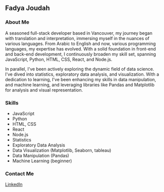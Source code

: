 ## Fadya Joudah

### About Me

A seasoned full-stack developer based in Vancouver, my journey began with translation and interpretation, immersing myself in the nuances of various languages. From Arabic to English and now, various programming languages, my expertise has evolved. With a solid foundation in front-end and back-end development, I continuously broaden my skill set, spanning JavaScript, Python, HTML, CSS, React, and Node.js. 

In parallel, I've been actively exploring the dynamic field of data science. I've dived into statistics, exploratory data analysis, and visualization. With a dedication to learning, I've been enhancing my skills in data manipulation, and machine learning, and leveraging libraries like Pandas and Matplotlib for analysis and visual representation.

### Skills

- JavaScript
- Python
- HTML, CSS
- React
- Node.js
- Statistics
- Exploratory Data Analysis
- Data Visualization (Matplotlib, Seaborn, tableau)
- Data Manipulation (Pandas)
- Machine Learning (beginner)

### Contact Me

[LinkedIn](https://www.linkedin.com/in/fadyajoudah)
